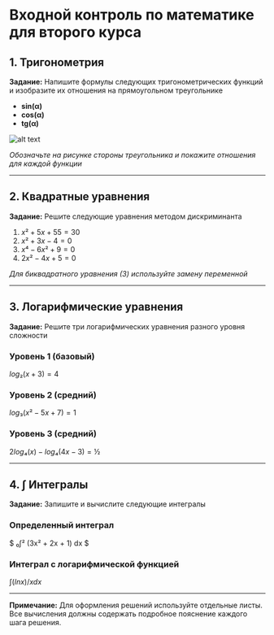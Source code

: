 # Входной контроль по математике для второго курса

## 1. Тригонометрия

**Задание:** Напишите формулы следующих тригонометрических функций и изобразите их отношения на прямоугольном треугольнике

- **sin(α)**
- **cos(α)** 
- **tg(α)**


![alt text](/IT-college/Knowledge%20control/images/input_control_math_grade_2.png)


*Обозначьте на рисунке стороны треугольника и покажите отношения для каждой функции*

---

## 2. Квадратные уравнения

**Задание:** Решите следующие уравнения методом дискриминанта

1. $x² + 5x + 55 = 30$
2. $x² + 3x - 4 = 0$ 
3. $x⁴ - 6x² + 9 = 0$
4. $2x² - 4x + 5 = 0$

*Для биквадратного уравнения (3) используйте замену переменной*

---

## 3. Логарифмические уравнения

**Задание:** Решите три логарифмических уравнения разного уровня сложности

### Уровень 1 (базовый)
$log₂(x + 3) = 4$

### Уровень 2 (средний)
$log₃(x² - 5x + 7) = 1$

### Уровень 3 (средний)
$2log₄(x) - log₄(4x - 3) = ½$

---

## 4. ∫ Интегралы

**Задание:** Запишите и вычислите следующие интегралы

### Определенный интеграл
$ ₀∫² (3x² + 2x + 1) dx $

### Интеграл с логарифмической функцией
$∫ (ln x)/x dx$

---

**Примечание:** Для оформления решений используйте отдельные листы. Все вычисления должны содержать подробное пояснение каждого шага решения.